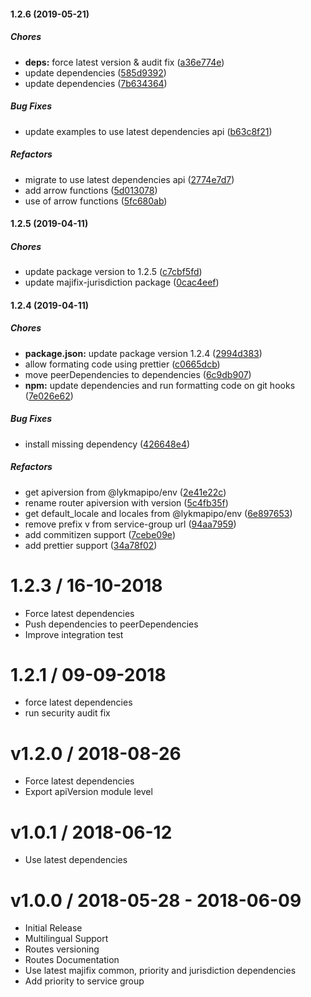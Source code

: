 #### 1.2.6 (2019-05-21)

##### Chores

- **deps:** force latest version & audit fix ([a36e774e](https://github.com/CodeTanzania/majifix-service-group/commit/a36e774e9d0eb651c886b346889b221fa4d81e3c))
- update dependencies ([585d9392](https://github.com/CodeTanzania/majifix-service-group/commit/585d939211d231900fc3a5ebc9b7f771c02ea23a))
- update dependencies ([7b634364](https://github.com/CodeTanzania/majifix-service-group/commit/7b63436478e7805a80b6eae9cebdc79e0c7c0208))

##### Bug Fixes

- update examples to use latest dependencies api ([b63c8f21](https://github.com/CodeTanzania/majifix-service-group/commit/b63c8f211b1e2332840a027199d7a571c00345d3))

##### Refactors

- migrate to use latest dependencies api ([2774e7d7](https://github.com/CodeTanzania/majifix-service-group/commit/2774e7d7d62938e0efa0349061c778e826a0eb7c))
- add arrow functions ([5d013078](https://github.com/CodeTanzania/majifix-service-group/commit/5d0130785a84329a154abffe4f9964d54ecde186))
- use of arrow functions ([5fc680ab](https://github.com/CodeTanzania/majifix-service-group/commit/5fc680ab9727d0db7c8257377f23d18bdd23bde7))

#### 1.2.5 (2019-04-11)

##### Chores

- update package version to 1.2.5 ([c7cbf5fd](https://github.com/CodeTanzania/majifix-service-group/commit/c7cbf5fda8f601659c57509f61625718fb178b68))
- update majifix-jurisdiction package ([0cac4eef](https://github.com/CodeTanzania/majifix-service-group/commit/0cac4eefd7fe347a3016a20df0eea44f5e8da640))

#### 1.2.4 (2019-04-11)

##### Chores

- **package.json:** update package version 1.2.4 ([2994d383](https://github.com/CodeTanzania/majifix-service-group/commit/2994d383833cc016b554dab5e497f464e6895530))
- allow formating code using prettier ([c0665dcb](https://github.com/CodeTanzania/majifix-service-group/commit/c0665dcbb7a9751cc061cd413cf3f9f25843ba28))
- move peerDependencies to dependencies ([6c9db907](https://github.com/CodeTanzania/majifix-service-group/commit/6c9db907329f8708af9c523deaf26fec34a6b86e))
- **npm:** update dependencies and run formatting code on git hooks ([7e026e62](https://github.com/CodeTanzania/majifix-service-group/commit/7e026e62881c4db63c32112c9c70abdbf5d8947e))

##### Bug Fixes

- install missing dependency ([426648e4](https://github.com/CodeTanzania/majifix-service-group/commit/426648e40f1c678f95de919089405e1c916b0ca4))

##### Refactors

- get apiversion from @lykmapipo/env ([2e41e22c](https://github.com/CodeTanzania/majifix-service-group/commit/2e41e22cbdaa65f3509efa2e5148c3f1221fdbb5))
- rename router apiversion with version ([5c4fb35f](https://github.com/CodeTanzania/majifix-service-group/commit/5c4fb35f49e5262d73ef76cd5107f8a29edc016a))
- get default_locale and locales from @lykmapipo/env ([6e897653](https://github.com/CodeTanzania/majifix-service-group/commit/6e897653ae04a737d99c778134968b77d916cd0b))
- remove prefix v from service-group url ([94aa7959](https://github.com/CodeTanzania/majifix-service-group/commit/94aa7959425e93bf05a4d00209bd8900de8a06eb))
- add commitizen support ([7cebe09e](https://github.com/CodeTanzania/majifix-service-group/commit/7cebe09e861aed883e453f66fb8c75b1b60fb798))
- add prettier support ([34a78f02](https://github.com/CodeTanzania/majifix-service-group/commit/34a78f02c5cae78517fa26edaeff05aa0993b56a))

# 1.2.3 / 16-10-2018

- Force latest dependencies
- Push dependencies to peerDependencies
- Improve integration test

# 1.2.1 / 09-09-2018

- force latest dependencies
- run security audit fix

# v1.2.0 / 2018-08-26

- Force latest dependencies
- Export apiVersion module level

# v1.0.1 / 2018-06-12

- Use latest dependencies

# v1.0.0 / 2018-05-28 - 2018-06-09

- Initial Release
- Multilingual Support
- Routes versioning
- Routes Documentation
- Use latest majifix common, priority and jurisdiction dependencies
- Add priority to service group
